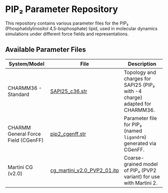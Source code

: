 # PIP₂ Parameter Repository

This repository contains various parameter files for the PIP₂ (Phosphatidylinositol 4,5-bisphosphate) lipid, used in molecular dynamics simulations under different force fields and representations.

## Available Parameter Files

| System/Model          | File                                                   | Description |
|-----------------------|--------------------------------------------------------|-------------|
| CHARMM36 - Standard   | [SAPI25_c36.str](./SAPI25_c36.str)                     | Topology and charges for SAPI25 (PIP₂ with -4 charge) adapted for CHARMM36. |
| CHARMM General Force Field (CGenFF) | [pip2_cgenff.str](./pip2_cgenff.str)         | Parameter file for PIP₂ (named `ligandrm`) generated via CGenFF. |
| Martini CG (v2.0)     | [cg_martini_v2.0_PVP2_01.itp](./cg_martini_v2.0_PVP2_01.itp) | Coarse-grained model of PIP₂ (PVP2 variant) for use with Martini 2. |

